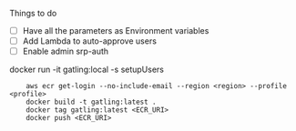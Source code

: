Things to do
- [ ] Have all the parameters as Environment variables
- [ ] Add Lambda to auto-approve users
- [ ] Enable admin srp-auth

docker run -it gatling:local -s setupUsers

```
    aws ecr get-login --no-include-email --region <region> --profile <profile>
    docker build -t gatling:latest .
    docker tag gatling:latest <ECR_URI>
    docker push <ECR_URI>
```

